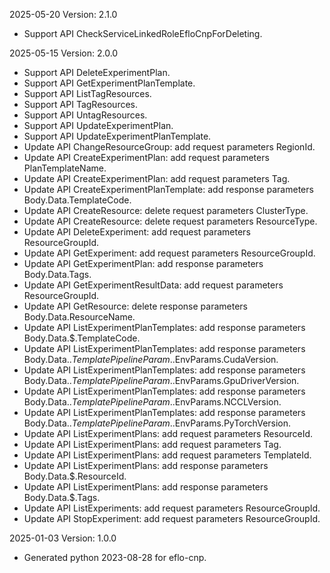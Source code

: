 2025-05-20 Version: 2.1.0
- Support API CheckServiceLinkedRoleEfloCnpForDeleting.


2025-05-15 Version: 2.0.0
- Support API DeleteExperimentPlan.
- Support API GetExperimentPlanTemplate.
- Support API ListTagResources.
- Support API TagResources.
- Support API UntagResources.
- Support API UpdateExperimentPlan.
- Support API UpdateExperimentPlanTemplate.
- Update API ChangeResourceGroup: add request parameters RegionId.
- Update API CreateExperimentPlan: add request parameters PlanTemplateName.
- Update API CreateExperimentPlan: add request parameters Tag.
- Update API CreateExperimentPlanTemplate: add response parameters Body.Data.TemplateCode.
- Update API CreateResource: delete request parameters ClusterType.
- Update API CreateResource: delete request parameters ResourceType.
- Update API DeleteExperiment: add request parameters ResourceGroupId.
- Update API GetExperiment: add request parameters ResourceGroupId.
- Update API GetExperimentPlan: add response parameters Body.Data.Tags.
- Update API GetExperimentResultData: add request parameters ResourceGroupId.
- Update API GetResource: delete response parameters Body.Data.ResourceName.
- Update API ListExperimentPlanTemplates: add response parameters Body.Data.$.TemplateCode.
- Update API ListExperimentPlanTemplates: add response parameters Body.Data.$.TemplatePipelineParam.$.EnvParams.CudaVersion.
- Update API ListExperimentPlanTemplates: add response parameters Body.Data.$.TemplatePipelineParam.$.EnvParams.GpuDriverVersion.
- Update API ListExperimentPlanTemplates: add response parameters Body.Data.$.TemplatePipelineParam.$.EnvParams.NCCLVersion.
- Update API ListExperimentPlanTemplates: add response parameters Body.Data.$.TemplatePipelineParam.$.EnvParams.PyTorchVersion.
- Update API ListExperimentPlans: add request parameters ResourceId.
- Update API ListExperimentPlans: add request parameters Tag.
- Update API ListExperimentPlans: add request parameters TemplateId.
- Update API ListExperimentPlans: add response parameters Body.Data.$.ResourceId.
- Update API ListExperimentPlans: add response parameters Body.Data.$.Tags.
- Update API ListExperiments: add request parameters ResourceGroupId.
- Update API StopExperiment: add request parameters ResourceGroupId.


2025-01-03 Version: 1.0.0
- Generated python 2023-08-28 for eflo-cnp.


